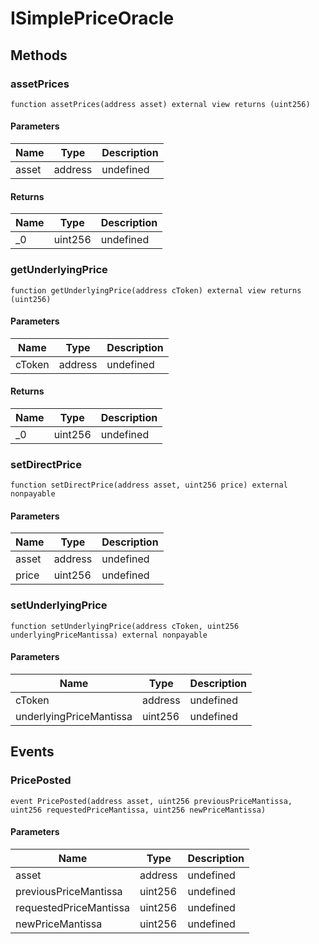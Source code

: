# ISimplePriceOracle









## Methods

### assetPrices

```solidity
function assetPrices(address asset) external view returns (uint256)
```





#### Parameters

| Name | Type | Description |
|---|---|---|
| asset | address | undefined |

#### Returns

| Name | Type | Description |
|---|---|---|
| _0 | uint256 | undefined |

### getUnderlyingPrice

```solidity
function getUnderlyingPrice(address cToken) external view returns (uint256)
```





#### Parameters

| Name | Type | Description |
|---|---|---|
| cToken | address | undefined |

#### Returns

| Name | Type | Description |
|---|---|---|
| _0 | uint256 | undefined |

### setDirectPrice

```solidity
function setDirectPrice(address asset, uint256 price) external nonpayable
```





#### Parameters

| Name | Type | Description |
|---|---|---|
| asset | address | undefined |
| price | uint256 | undefined |

### setUnderlyingPrice

```solidity
function setUnderlyingPrice(address cToken, uint256 underlyingPriceMantissa) external nonpayable
```





#### Parameters

| Name | Type | Description |
|---|---|---|
| cToken | address | undefined |
| underlyingPriceMantissa | uint256 | undefined |



## Events

### PricePosted

```solidity
event PricePosted(address asset, uint256 previousPriceMantissa, uint256 requestedPriceMantissa, uint256 newPriceMantissa)
```





#### Parameters

| Name | Type | Description |
|---|---|---|
| asset  | address | undefined |
| previousPriceMantissa  | uint256 | undefined |
| requestedPriceMantissa  | uint256 | undefined |
| newPriceMantissa  | uint256 | undefined |



